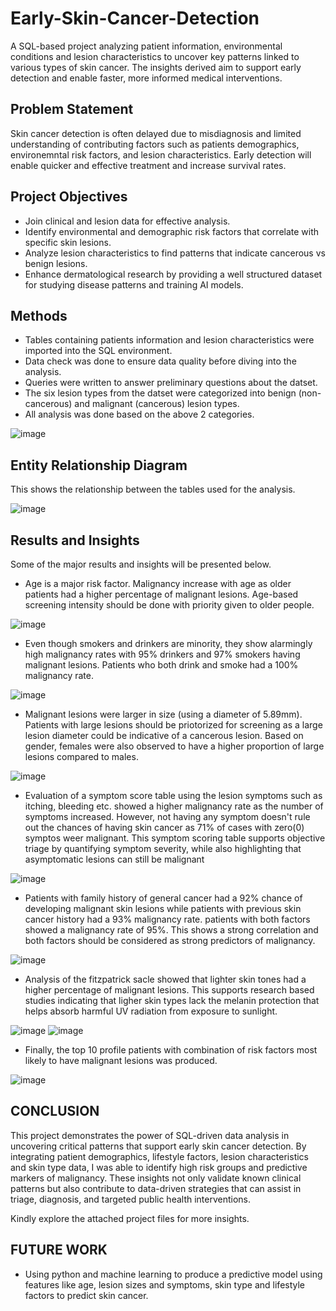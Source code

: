 # Early-Skin-Cancer-Detection
A SQL-based project analyzing patient information, environmental conditions and lesion characteristics to uncover key patterns linked to various types of skin cancer. The insights derived aim to support early detection and enable faster, more informed medical interventions.

## Problem Statement
Skin cancer detection is often delayed due to misdiagnosis and limited understanding of contributing factors such as patients demographics, environemntal risk factors, and lesion characteristics. Early detection will enable quicker and effective treatment and increase survival rates.

## Project Objectives
- Join clinical and lesion data for effective analysis.
- Identify environmental and demographic risk factors that correlate with specific skin lesions.
- Analyze lesion characteristics to find patterns that indicate cancerous vs benign lesions.
- Enhance dermatological research by providing a well structured dataset for studying disease patterns and training AI models.

## Methods
- Tables containing patients information and lesion characteristics were imported into the SQL environment.
- Data check was done to ensure data quality before diving into the analysis.
- Queries were written to answer preliminary questions about the datset.
- The six lesion types from the datset were categorized into benign (non-cancerous) and malignant (cancerous) lesion types.
- All analysis was done based on the above 2 categories.

![image](https://github.com/user-attachments/assets/f519df5d-ffb5-43a2-8afa-31277f9be69d)

## Entity Relationship Diagram
This shows the relationship between the tables used for the analysis.

![image](https://github.com/user-attachments/assets/705379bb-4a18-41c1-85fa-0f7a178eeea7)

## Results and Insights
Some of the major results and insights will be presented below.
- Age is a major risk factor. Malignancy increase with age as older patients had a higher percentage of malignant lesions. Age-based screening intensity should be done with priority given to older people.

![image](https://github.com/user-attachments/assets/dc387478-e01b-435a-a3a1-47cf3084fe3c)

- Even though smokers and drinkers are minority, they show alarmingly high malignancy rates with 95% drinkers and 97% smokers having malignant lesions. Patients who both drink and smoke had a 100% malignancy rate.

![image](https://github.com/user-attachments/assets/9a74b5ea-3783-4219-8272-71056ed063b8)

- Malignant lesions were larger in size (using a diameter of 5.89mm). Patients with large lesions should be priotorized for screening as a large lesion diameter could be indicative of a cancerous lesion. Based on gender, females were also observed to have a higher proportion of large lesions compared to males.

![image](https://github.com/user-attachments/assets/8611a43b-df7b-445a-b261-96a8af64ab8a)

- Evaluation of a symptom score table using the lesion symptoms such as itching, bleeding etc. showed a higher malignancy rate as the number of symptoms increased.  However, not having any symptom doesn't rule out the chances of having skin cancer as 71% of cases with zero(0) symptos weer malignant.
This symptom scoring table supports objective triage by quantifying symptom severity, while also highlighting that asymptomatic lesions can still be malignant

![image](https://github.com/user-attachments/assets/bfa6c5b0-54fe-44ba-b23e-cec1220da1fe)

- Patients with family history of general cancer had a 92% chance of developing malignant skin lesions while patients with previous skin cancer history had a 93% malignancy rate. patients with both factors showed a malignancy rate of 95%. This shows a strong correlation and both factors should be considered as strong predictors of malignancy.

![image](https://github.com/user-attachments/assets/0d4d43b4-e90e-4a7f-a3fd-36ff78f9adb5)

- Analysis of the fitzpatrick sacle showed that lighter skin tones had a higher percentage of malignant lesions. This supports research based studies indicating that ligher skin types lack the melanin protection that helps absorb harmful UV radiation from exposure to sunlight.

![image](https://github.com/user-attachments/assets/c4edb193-25d1-4165-9a1f-9bc6e01c6b4e)
![image](https://github.com/user-attachments/assets/1e88fdb4-ded8-4b3f-b7aa-52665b88b3c9)

- Finally, the top 10 profile patients with combination of risk factors most likely to have malignant lesions was produced.

![image](https://github.com/user-attachments/assets/6753f042-615a-4db1-ac0a-4640f66f6d78)

## CONCLUSION
This project demonstrates the power of SQL-driven data analysis in uncovering critical patterns that support early skin cancer detection. By integrating patient demographics, lifestyle factors, lesion characteristics and skin type data, I was able to identify high risk groups and predictive markers of malignancy. These insights not only validate known clinical patterns but also contribute to data-driven strategies that can assist in triage, diagnosis, and targeted public health interventions. 

Kindly explore the attached project files for more insights.

## FUTURE WORK
- Using python and machine learning to produce a predictive model using features like age, lesion sizes and symptoms, skin type and lifestyle factors to predict skin cancer.






